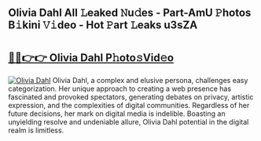 ## Olivia Dahl All 𝙻eaked 𝙽u𝚍es - Part-AmU 𝙿hotos B𝚒kini 𝚅𝚒deo - Hot 𝙿art 𝙻eaks u3sZA

# <h2><a href="http://ld6zsv0.urlbe.top/?page=Olivia+Dahl">🔗🔗👉👉 Olivia Dahl P𝚑oto𝚜Vid𝚎o</a></h2>

[![Olivia Dahl](https://i.imgur.com/eBuTRDB.gif)](http://ld6zsv0.urlbe.top/?page=Olivia+Dahl)
Olivia Dahl, a complex and elusive persona, challenges easy categorization. Her unique approach to creating a web presence has fascinated and provoked spectators, generating debates on privacy, artistic expression, and the complexities of digital communities. Regardless of her future decisions, her mark on digital media is indelible. Boasting an unyielding resolve and undeniable allure, Olivia Dahl potential in the digital realm is limitless.

